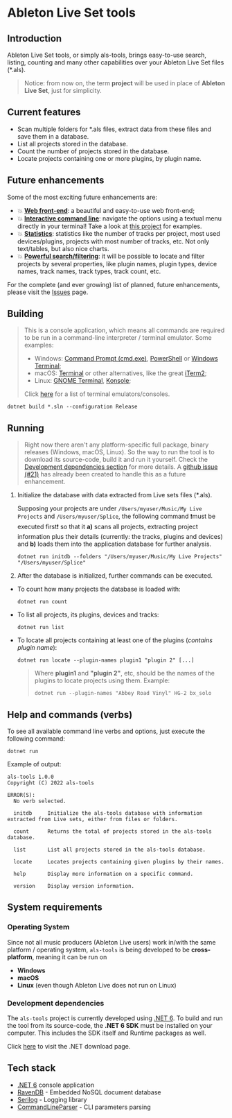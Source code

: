 # Ableton Live Set tools

## Introduction

Ableton Live Set tools, or simply als-tools, brings easy-to-use search, listing, counting and many other capabilities over your Ableton Live Set files (*.als).

> Notice: from now on, the term **project** will be used in place of **Ableton Live Set**, just for simplicity.

## Current features

- Scan multiple folders for *.als files, extract data from these files and save them in a database.
- List all projects stored in the database.
- Count the number of projects stored in the database.
- Locate projects containing one or more plugins, by plugin name.

## Future enhancements

Some of the most exciting future enhancements are:

- 💥 **[Web front-end](https://github.com/luizen/als-tools/issues/14)**: a beautiful and easy-to-use web front-end;
- 💥 **[Interactive command line](https://github.com/luizen/als-tools/issues/7)**: navigate the options using a textual menu directly in your terminal! Take a look at [this project](https://github.com/shibayan/Sharprompt) for examples.
- 💥 **[Statistics](https://github.com/luizen/als-tools/issues/11)**: statistics like the number of tracks per project, most used devices/plugins, projects with most number of tracks, etc. Not only text/tables, but also nice charts.
- 💥 **[Powerful search/filtering](https://github.com/luizen/als-tools/issues/10)**: it will be possible to locate and filter projects by several properties, like plugin names, plugin types, device names, track names, track types, track count, etc.

For the complete (and ever growing) list of planned, future enhancements, please visit the [Issues](https://github.com/luizen/als-tools/issues) page.

## Building

> This is a console application, which means all commands are required to be run in a command-line interpreter / terminal emulator. Some examples:
>
> - Windows: [Command Prompt (cmd.exe)](https://en.wikipedia.org/wiki/Cmd.exe), [PowerShell](https://en.wikipedia.org/wiki/PowerShell) or [Windows Terminal](https://en.wikipedia.org/wiki/Windows_Terminal);
> - macOS: [Terminal](https://en.wikipedia.org/wiki/Terminal_(macOS)) or other alternatives, like the great [iTerm2](https://iterm2.com);
> - Linux: [GNOME Terminal](https://en.wikipedia.org/wiki/GNOME_Terminal), [Konsole](https://en.wikipedia.org/wiki/Konsole);
>
> Click [here](https://en.wikipedia.org/wiki/List_of_terminal_emulators) for a list of terminal emulators/consoles.

```programming
dotnet build *.sln --configuration Release
```

## Running

> Right now there aren't any platform-specific full package, binary releases (Windows, macOS, Linux). So the way to run the tool is to download its source-code, build it and run it yourself. Check the [Development dependencies section](#development-dependencies) for more details. A [github issue (#21)](https://github.com/luizen/als-tools/issues/21) has already been created to handle this as a future enhancement.

1. Initialize the database with data extracted from Live sets files (*.als).

    Supposing your projects are under `/Users/myuser/Music/My Live Projects` and `/Users/myuser/Splice`, the following command ❗must be executed first❗ so that it **a)** scans all projects, extracting project information plus their details (currently: the tracks, plugins and devices) and **b)** loads them into the application database for further analysis.

    ```programming
    dotnet run initdb --folders "/Users/myuser/Music/My Live Projects" "/Users/myuser/Splice"
    ```

2. After the database is initialized, further commands can be executed.

- To count how many projects the database is loaded with:

    ```programming
    dotnet run count
    ```

- To list all projects, its plugins, devices and tracks:

    ```programming
    dotnet run list
    ```

- To locate all projects containing at least one of the plugins (_contains plugin name_):

    ```programming
    dotnet run locate --plugin-names plugin1 "plugin 2" [...]
    ```

    > Where **plugin1** and **"plugin 2"**, etc, should be the names of the plugins to locate projects using them.
    > Example:
    >
    > ```programming
    > dotnet run --plugin-names "Abbey Road Vinyl" HG-2 bx_solo
    > ```

## Help and commands (verbs)

To see all available command line verbs and options, just execute the following command:

```programming
dotnet run
```

Example of output:
```programming
als-tools 1.0.0
Copyright (C) 2022 als-tools

ERROR(S):
  No verb selected.

  initdb     Initialize the als-tools database with information extracted from Live sets, either from files or folders.

  count      Returns the total of projects stored in the als-tools database.

  list       List all projects stored in the als-tools database.

  locate     Locates projects containing given plugins by their names.

  help       Display more information on a specific command.

  version    Display version information.
```

## System requirements

### Operating System

Since not all music producers (Ableton Live users) work in/with the same platform / operating system, `als-tools` is being developed to be **cross-platform**, meaning it can be run on

- **Windows**
- **macOS**
- **Linux** (even though Ableton Live does not run on Linux)

### Development dependencies

The `als-tools` project is currently developed using [.NET 6](https://docs.microsoft.com/en-us/dotnet/). To build and run the tool from its source-code, the **.NET 6 SDK** must be installed on your computer. This includes the SDK itself and Runtime packages as well.

Click [here](https://dotnet.microsoft.com/en-us/download) to visit the .NET download page.

## Tech stack

- [.NET 6](https://docs.microsoft.com/en-us/dotnet/) console application
- [RavenDB](http://ravendb.net) - Embedded NoSQL document database
- [Serilog](http://serilog.net) - Logging library
- [CommandLineParser](https://github.com/commandlineparser/commandline) - CLI parameters parsing
